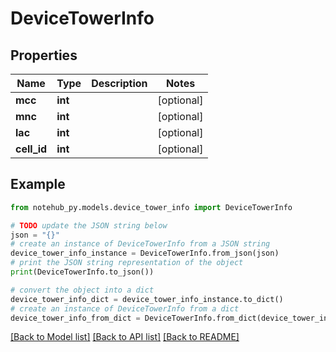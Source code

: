 # DeviceTowerInfo


## Properties

Name | Type | Description | Notes
------------ | ------------- | ------------- | -------------
**mcc** | **int** |  | [optional] 
**mnc** | **int** |  | [optional] 
**lac** | **int** |  | [optional] 
**cell_id** | **int** |  | [optional] 

## Example

```python
from notehub_py.models.device_tower_info import DeviceTowerInfo

# TODO update the JSON string below
json = "{}"
# create an instance of DeviceTowerInfo from a JSON string
device_tower_info_instance = DeviceTowerInfo.from_json(json)
# print the JSON string representation of the object
print(DeviceTowerInfo.to_json())

# convert the object into a dict
device_tower_info_dict = device_tower_info_instance.to_dict()
# create an instance of DeviceTowerInfo from a dict
device_tower_info_from_dict = DeviceTowerInfo.from_dict(device_tower_info_dict)
```
[[Back to Model list]](../README.md#documentation-for-models) [[Back to API list]](../README.md#documentation-for-api-endpoints) [[Back to README]](../README.md)


